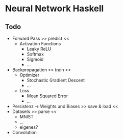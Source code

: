 # Neural Network Haskell

## Todo
- Forward Pass >> predict <<
    - Activation Functions
        - Leaky ReLU
        - Softmax
        - Sigmoid
        - ...
- Backpropagation >> train <<
   - Optimizer
      - Stochastic Gradient Descent
      - ...
   - Loss
      - Mean Squared Error
      - ...
- Persistenz → Weights und Biases >> save & load <<
- Datasets >> parse <<
    - MNIST
    - ...
    - eigenes?
- Convolution
